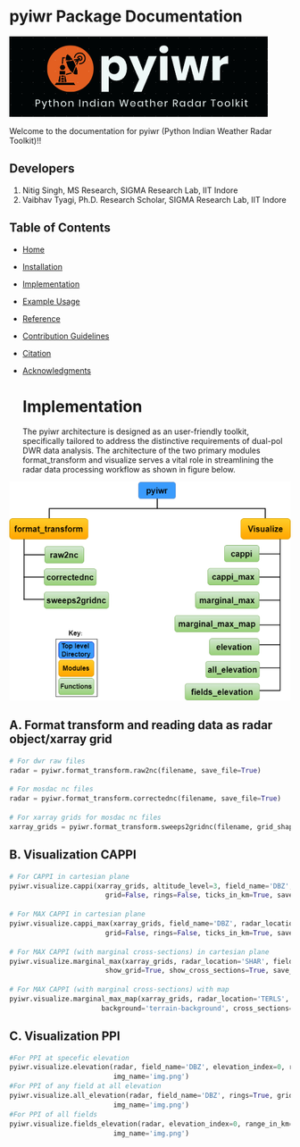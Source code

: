 # pyiwr Package Documentation
![pyiwr](images/pyiwr.png)

Welcome to the documentation for pyiwr (Python Indian Weather Radar Toolkit)!!

## Developers
1. Nitig Singh, MS Research, SIGMA Research Lab, IIT Indore
2. Vaibhav Tyagi, Ph.D. Research Scholar, SIGMA Research Lab, IIT Indore

## Table of Contents
- [Home](index.md)
- [Installation](installation.md)
- [Implementation](usage.md)
- [Example Usage](example.md)
- [Reference](Reference.md)
- [Contribution Guidelines](contribution.md)
- [Citation](Citation.md)
- [Acknowledgments](acknowledgments.md)

  # Implementation

  The pyiwr architecture is designed as an user-friendly toolkit, specifically tailored to address the distinctive requirements of dual-pol DWR data analysis. The architecture of the two primary modules format\_transform and visualize serves a vital role in streamlining the radar data processing workflow as shown in figure below.
  
![up_pyiwr](images/up_pyiwr.png)


## A. Format transform and reading data as radar object/xarray grid
```python
# For dwr raw files
radar = pyiwr.format_transform.raw2nc(filename, save_file=True)

# For mosdac nc files
radar = pyiwr.format_transform.correctednc(filename, save_file=True)

# For xarray grids for mosdac nc files
xarray_grids = pyiwr.format_transform.sweeps2gridnc(filename, grid_shape=(81, 501, 501), height=20, length=250, save_file=True)
```
## B. Visualization CAPPI
```python
# For CAPPI in cartesian plane
pyiwr.visualize.cappi(xarray_grids, altitude_level=3, field_name='DBZ', radar_location='CHERRAPUNJI',
                        grid=False, rings=False, ticks_in_km=True, save_image=True, img_name='img.png')

# For MAX CAPPI in cartesian plane
pyiwr.visualize.cappi_max(xarray_grids, field_name='DBZ', radar_location='CHERRAPUNJI',
                        grid=False, rings=False, ticks_in_km=True, save_image=True, img_name='img.png')

# For MAX CAPPI (with marginal cross-sections) in cartesian plane
pyiwr.visualize.marginal_max(xarray_grids, radar_location='SHAR', field_name='DBZ', show_rings=True,
                        show_grid=True, show_cross_sections=True, save_image=True, img_name='img.png')

# For MAX CAPPI (with marginal cross-sections) with map
pyiwr.visualize.marginal_max_map(xarray_grids, radar_location='TERLS', field_name='DBZ',
                       background='terrain-background', cross_sections=True, save_image=True, img_name='img.png')
```
## C. Visualization PPI
```python
#For PPI at specefic elevation
pyiwr.visualize.elevation(radar, field_name='DBZ', elevation_index=0, rings=True, grid=True, range_in_km=True, save_image=True,
                          img_name='img.png')
#For PPI of any field at all elevation
pyiwr.visualize.all_elevation(radar, field_name='DBZ', rings=True, grid=True, range_in_km=True, save_image=True,
                          img_name='img.png')
#For PPI of all fields
pyiwr.visualize.fields_elevation(radar, elevation_index=0, range_in_km=True, rings=True, grid=True, save_image=True,
                          img_name='img.png')
```
